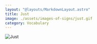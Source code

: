 ```yaml
---
layout: "@layouts/MarkdownLayout.astro"
title: Just
image: ./assets/images-of-signs/just.gif
category: Vocabulary
---
```


![Just](@signs/just.gif)
